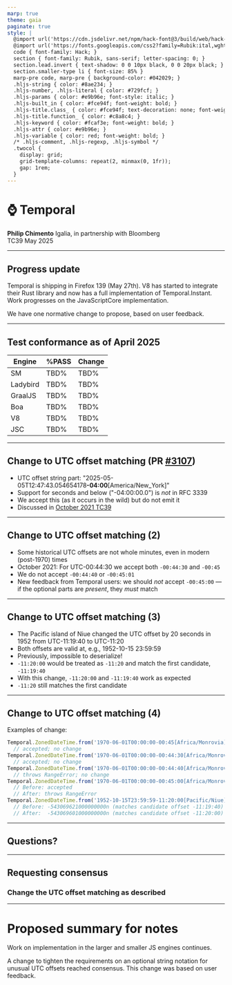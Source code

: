 ```yaml
---
marp: true
theme: gaia
paginate: true
style: |
  @import url('https://cdn.jsdelivr.net/npm/hack-font@3/build/web/hack-subset.css');
  @import url('https://fonts.googleapis.com/css2?family=Rubik:ital,wght@0,400;0,700;1,400;1,700&display=swap');
  code { font-family: Hack; }
  section { font-family: Rubik, sans-serif; letter-spacing: 0; }
  section.lead.invert { text-shadow: 0 0 10px black, 0 0 20px black; }
  section.smaller-type li { font-size: 85% }
  marp-pre code, marp-pre { background-color: #042029; }
  .hljs-string { color: #8ae234; }
  .hljs-number, .hljs-literal { color: #729fcf; }
  .hljs-params { color: #e9b96e; font-style: italic; }
  .hljs-built_in { color: #fce94f; font-weight: bold; }
  .hljs-title.class_ { color: #fce94f; text-decoration: none; font-weight: bold; }
  .hljs-title.function_ { color: #c8a8c4; }
  .hljs-keyword { color: #fcaf3e; font-weight: bold; }
  .hljs-attr { color: #e9b96e; }
  .hljs-variable { color: red; font-weight: bold; }
  /* .hljs-comment, .hljs-regexp, .hljs-symbol */
  .twocol {
    display: grid;
    grid-template-columns: repeat(2, minmax(0, 1fr));
    gap: 1rem;
  }
---
```


<!--
_class: invert lead
-->

# ⌚ **Temporal**

**Philip Chimento**
Igalia, in partnership with Bloomberg  
TC39 May 2025

---

## Progress update

Temporal is shipping in Firefox 139 (May 27th). V8 has started to integrate their Rust library and now has a full implementation of Temporal.Instant. Work progresses on the JavaScriptCore implementation.

We have one normative change to propose, based on user feedback.

---

## Test conformance as of April 2025

<div class="twocol">
<div>

| Engine   | %PASS | Change |
| -------- | ----- | ------ |
| SM       | TBD%  | TBD%   |
| Ladybird | TBD%  | TBD%   |
| GraalJS  | TBD%  | TBD%   |
| Boa      | TBD%  | TBD%   |
| V8       | TBD%  | TBD%   |
| JSC      | TBD%  | TBD%   |

</div>
<div>
  <canvas id="conformance-chart"></canvas>
</div>
</div>

<script src="https://cdn.jsdelivr.net/npm/chart.js"></script>

<script>
  const ctx = document.getElementById('conformance-chart');

  const results = {
    'SM': 0,
    'Ladybird': 0,
    'GraalJS': 0,
    'Boa': 0,
    'V8': 0,
    'JSC': 0,
  };
  const totalTests = 10000;
  // test/staging/sm tests have noStrict flag. it's too much hassle to
  // keep track of whether an implementation fails the noStrict tests,
  // so we just count strict mode and default as two separate tests,
  // which is what test262-harness does

  Chart.defaults.font.family = 'Rubik';
  Chart.defaults.font.size = 16;
  new Chart(ctx, {
    type: 'bar',
    data: {
      labels: Object.keys(results),
      datasets: [{
        label: '% of test262 passing',
        // do not use =>
        data: Object.values(results).map(function (x) { return x * 100 / totalTests }),
        backgroundColor: '#a40000',
      }],
    },
    options: {
      aspectRatio: 1.4,
      indexAxis: 'y',
    },
  });
</script>

<!--
npx test262-harness --hostType=sm --hostPath=$HOME/workspace/mozilla-unified/obj-debug-x86_64-pc-linux-gnu/dist/bin/js -f Temporal "test/**/*.js"
npx test262-harness --hostType=v8 --hostPath=$HOME/.esvu/bin/v8 -f Temporal --hostArgs=--harmony -- "test/**/*.js"
npx test262-harness --hostType=libjs --hostPath=$HOME/.esvu/bin/ladybird-js -f Temporal --hostArgs=--use-test262-global -- "test/**/*.js"
npx test262-harness --hostType=jsc --hostPath=$HOME/.esvu/bin/jsc -f Temporal --hostArgs=--useTemporal=1 -- "test/**/*.js"
npx test262-harness --hostType=boa --hostPath=$HOME/.esvu/bin/boa -f Temporal -- "test/**/*.js"  # requires https://github.com/tc39/eshost/pull/147
npx test262-harness --hostType=graaljs --hostPath=$HOME/.esvu/bin/graaljs -f Temporal --hostArgs='--experimental-options --js.temporal' -- "test/**/*.js"
npx test262-harness --hostType=node --hostPath=$HOME/.local/bin/deno -f Temporal --hostArgs='run --unstable-temporal' -- "test/**/*.js"
-->

---

## Change to UTC offset matching (PR [#3107](https://github.com/tc39/proposal-temporal/pull/3107))

- UTC offset string part:
  "2025-05-05T12:47:43.054654178&zwj;**-04:00**&zwj;[America/New_York]"
- Support for seconds and below ("-04:00:00.0") is _not_ in RFC 3339
- We accept this (as it occurs in the wild) but do not emit it
- Discussed in [October 2021 TC39](https://ptomato.name/talks/tc39-2021-10/#5)

---

## Change to UTC offset matching (2)

- Some historical UTC offsets are not whole minutes, even in modern (post-1970) times
- October 2021: For UTC-00:44:30 we accept both `-00:44:30` and `-00:45`
- We do not accept `-00:44:40` or `-00:45:01`
- New feedback from Temporal users: we should _not_ accept `-00:45:00` — if the optional parts are _present_, they _must_ match

---

## Change to UTC offset matching (3)

- The Pacific island of Niue changed the UTC offset by 20 seconds in 1952 from UTC-11:19:40 to UTC-11:20
- Both offsets are valid at, e.g., 1952-10-15 23:59:59
- Previously, impossible to deserialize!
- `-11:20:00` would be treated as `-11:20` and match the first candidate, `-11:19:40`
- With this change, `-11:20:00` and `-11:19:40` work as expected
- `-11:20` still matches the first candidate

---

## Change to UTC offset matching (4)

Examples of change:

```js
Temporal.ZonedDateTime.from('1970-06-01T00:00:00-00:45[Africa/Monrovia]')
  // accepted; no change
Temporal.ZonedDateTime.from('1970-06-01T00:00:00-00:44:30[Africa/Monrovia]')
  // accepted; no change
Temporal.ZonedDateTime.from('1970-06-01T00:00:00-00:44:40[Africa/Monrovia]')
  // throws RangeError; no change
Temporal.ZonedDateTime.from('1970-06-01T00:00:00-00:45:00[Africa/Monrovia]')
  // Before: accepted
  // After: throws RangeError
Temporal.ZonedDateTime.from('1952-10-15T23:59:59-11:20:00[Pacific/Niue]').epochNanoseconds
  // Before: -543069621000000000n (matches candidate offset -11:19:40)
  // After:  -543069601000000000n (matches candidate offset -11:20:00)
```

---

<!-- _class: lead -->

## Questions?

---

<!-- _class: lead -->

## Requesting consensus
### Change the UTC offset matching as described

---

# Proposed summary for notes

Work on implementation in the larger and smaller JS engines continues.

A change to tighten the requirements on an optional string notation for unusual UTC offsets reached consensus. This change was based on user feedback.
